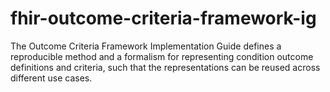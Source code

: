 # fhir-outcome-criteria-framework-ig
The Outcome Criteria Framework Implementation Guide defines a reproducible method and a formalism for representing condition outcome definitions and criteria, such that the representations can be reused across different use cases.
